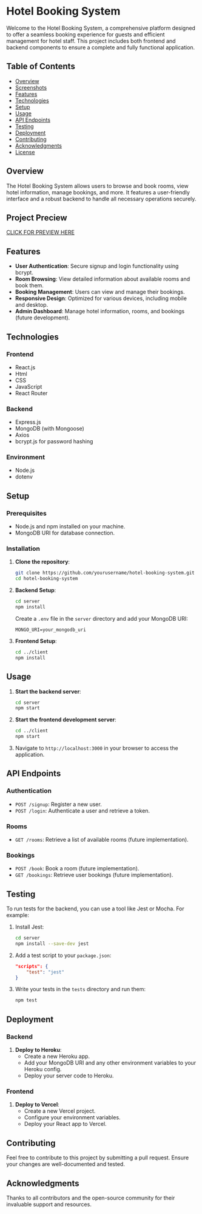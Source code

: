 # Hotel Booking System

Welcome to the Hotel Booking System, a comprehensive platform designed to offer a seamless booking experience for guests and efficient management for hotel staff. This project includes both frontend and backend components to ensure a complete and fully functional application.

## Table of Contents
- [Overview](#overview)
- [Screenshots](#Screenshots)
- [Features](#features)
- [Technologies](#technologies)
- [Setup](#setup)
- [Usage](#usage)
- [API Endpoints](#api-endpoints)
- [Testing](#testing)
- [Deployment](#deployment)
- [Contributing](#contributing)
- [Acknowledgments](#acknowledgments)
- [License](#license)

## Overview
The Hotel Booking System allows users to browse and book rooms, view hotel information, manage bookings, and more. It features a user-friendly interface and a robust backend to handle all necessary operations securely.

## Project Preciew

[CLICK FOR PREVIEW HERE](https://hotel-website-sage-five.vercel.app/)


## Features
- **User Authentication**: Secure signup and login functionality using bcrypt.
- **Room Browsing**: View detailed information about available rooms and book them.
- **Booking Management**: Users can view and manage their bookings.
- **Responsive Design**: Optimized for various devices, including mobile and desktop.
- **Admin Dashboard**: Manage hotel information, rooms, and bookings (future development).

## Technologies
### Frontend
- React.js
- Html
- CSS
- JavaScript
- React Router

### Backend
- Express.js
- MongoDB (with Mongoose)
- Axios
- bcrypt.js for password hashing

### Environment
- Node.js
- dotenv

## Setup
### Prerequisites
- Node.js and npm installed on your machine.
- MongoDB URI for database connection.

### Installation
1. **Clone the repository**:
    ```bash
    git clone https://github.com/yourusername/hotel-booking-system.git
    cd hotel-booking-system
    ```

2. **Backend Setup**:
    ```bash
    cd server
    npm install
    ```

    Create a `.env` file in the `server` directory and add your MongoDB URI:
    ```
    MONGO_URI=your_mongodb_uri
    ```

3. **Frontend Setup**:
    ```bash
    cd ../client
    npm install
    ```

## Usage
1. **Start the backend server**:
    ```bash
    cd server
    npm start
    ```

2. **Start the frontend development server**:
    ```bash
    cd ../client
    npm start
    ```

3. Navigate to `http://localhost:3000` in your browser to access the application.

## API Endpoints
### Authentication
- `POST /signup`: Register a new user.
- `POST /login`: Authenticate a user and retrieve a token.

### Rooms
- `GET /rooms`: Retrieve a list of available rooms (future implementation).

### Bookings
- `POST /book`: Book a room (future implementation).
- `GET /bookings`: Retrieve user bookings (future implementation).

## Testing
To run tests for the backend, you can use a tool like Jest or Mocha. For example:
1. Install Jest:
    ```bash
    cd server
    npm install --save-dev jest
    ```

2. Add a test script to your `package.json`:
    ```json
    "scripts": {
        "test": "jest"
    }
    ```

3. Write your tests in the `tests` directory and run them:
    ```bash
    npm test
    ```

## Deployment
### Backend
1. **Deploy to Heroku**:
    - Create a new Heroku app.
    - Add your MongoDB URI and any other environment variables to your Heroku config.
    - Deploy your server code to Heroku.

### Frontend
1. **Deploy to Vercel**:
    - Create a new Vercel project.
    - Configure your environment variables.
    - Deploy your React app to Vercel.

## Contributing
Feel free to contribute to this project by submitting a pull request. Ensure your changes are well-documented and tested.

## Acknowledgments
Thanks to all contributors and the open-source community for their invaluable support and resources.

